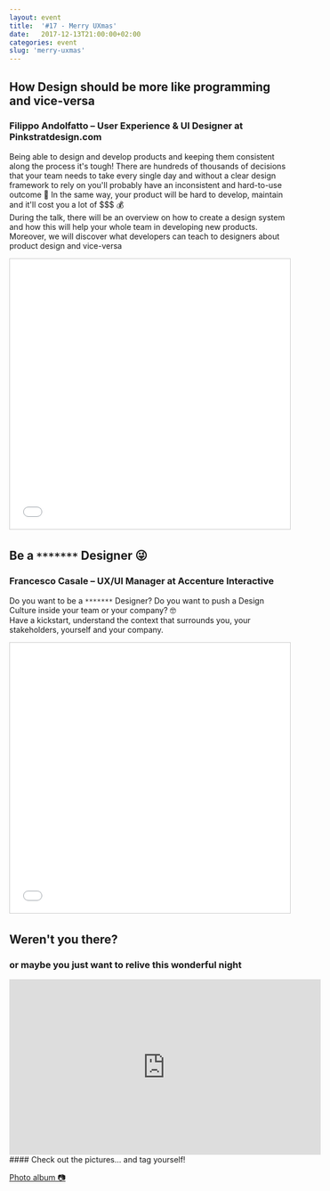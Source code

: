 ```yaml
---
layout: event
title:  '#17 - Merry UXmas'
date:   2017-12-13T21:00:00+02:00
categories: event
slug: 'merry-uxmas'
---
```


## How Design should be more like programming and vice-versa
### Filippo Andolfatto​ – User Experience & UI Designer at Pinkstratdesign.com

Being able to design and develop products and keeping them consistent along the process it's tough! There are hundreds of thousands of decisions that your team needs to take every single day and without a clear design framework to rely on you'll probably have an inconsistent and hard-to-use outcome 🤖 In the same way, your product will be hard to develop, maintain and it'll cost you a lot of $$$ 💰<br/>
During the talk, there will be an overview on how to create a design system and how this will help your whole team in developing new products. Moreover, we will discover what developers can teach to designers about product design and vice-versa

<iframe src="//www.slideshare.net/slideshow/embed_code/key/sprZkp2uRO8krh" width="595" height="485" frameborder="0" marginwidth="0" marginheight="0" scrolling="no" style="border:1px solid #CCC; border-width:1px; margin-bottom:5px; max-width: 100%;" allowfullscreen> </iframe>

## Be a `*******` Designer 😜
### Francesco Casale – UX/UI Manager at Accenture Interactive

Do you want to be a `*******` Designer? Do you want to push a Design Culture inside your team or your company? 🤓<br/>
Have a kickstart, understand the context that surrounds you, your stakeholders, yourself and your company.

<iframe src="//www.slideshare.net/slideshow/embed_code/key/vSUR5GkGOZEOdB" width="595" height="485" frameborder="0" marginwidth="0" marginheight="0" scrolling="no" style="border:1px solid #CCC; border-width:1px; margin-bottom:5px; max-width: 100%;" allowfullscreen> </iframe>

## Weren't you there?
### or maybe you just want to relive this wonderful night
<iframe width="560" height="315" src="https://www.youtube.com/embed/zkF2V0O1-uE?start=573" frameborder="0" allow="accelerometer; autoplay; clipboard-write; encrypted-media; gyroscope; picture-in-picture" allowfullscreen></iframe>
<section class="fb-links center">
#### Check out the pictures... and tag yourself!
<p>
<a id="fb_photo_album" class="btn-facebook" target="_blank" href="//www.facebook.com/media/set/?set=a.809532899244667.1073741850.476076519256975&type=1&l=509ed4c4cd">Photo album &#128247;</a>
</p>
</section>
